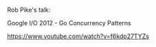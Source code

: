 Rob Pike's talk: 

Google I/O 2012 - Go Concurrency Patterns

https://www.youtube.com/watch?v=f6kdp27TYZs